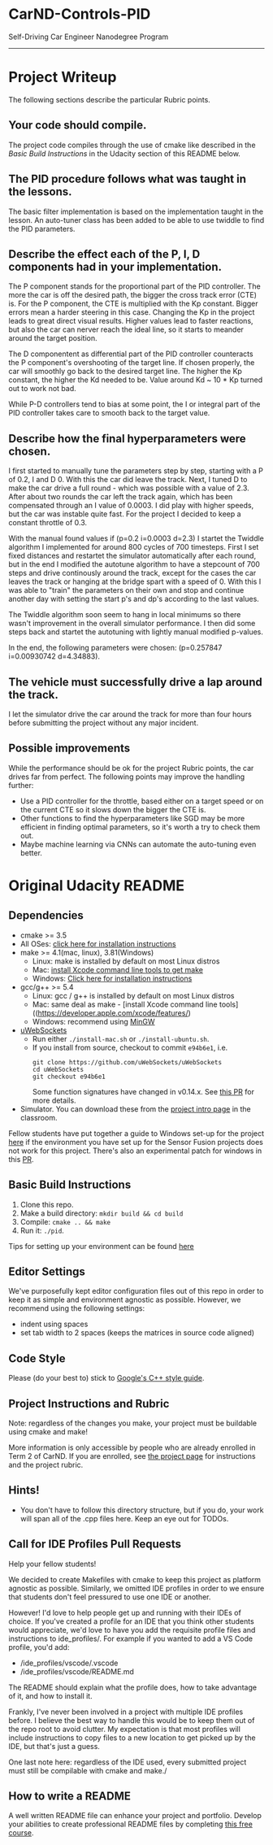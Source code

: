 # CarND-Controls-PID
Self-Driving Car Engineer Nanodegree Program

---

# Project Writeup

The following sections describe the particular Rubric points.

## Your code should compile.

The project code compiles through the use of cmake like described in the *Basic Build Instructions* in the Udacity section of this README below.

## The PID procedure follows what was taught in the lessons.

The basic filter implementation is based on the implementation taught in the lesson. An auto-tuner class has been added to be able to use twiddle to find the PID parameters.

## Describe the effect each of the P, I, D components had in your implementation.

The P component stands for the proportional part of the PID controller. The more the car is off the desired path, the bigger the cross track error (CTE) is. For the P component, the CTE is multiplied with the Kp constant. Bigger errors mean a harder steering in this case. Changing the Kp in the project leads to great direct visual results. Higher values lead to faster reactions, but also the car can nerver reach the ideal line, so it starts to meander around the target position.

The D componentent as differential part of the PID controller counteracts the P component's overshooting of the target line. If chosen properly, the car will smoothly go back to the desired target line. The higher the Kp constant, the higher the Kd needed to be. Value around Kd ~ 10 * Kp turned out to work not bad.

While P-D controllers tend to bias at some point, the I or integral part of the PID controller takes care to smooth back to the target value.

## Describe how the final hyperparameters were chosen.

I first started to manually tune the parameters step by step, starting with a P of 0.2, I and D 0. With this the car did leave the track. Next, I tuned D to make the car drive a full round - which was possible with a value of 2.3. After about two rounds the car left the track again, which has been compensated through an I value of 0.0003. I did play with higher speeds, but the car was instable quite fast. For the project I decided to keep a constant throttle of 0.3.

With the manual found values if (p=0.2 i=0.0003 d=2.3) I startet the Twiddle algorithm I implemented for around 800 cycles of 700 timesteps. First I set fixed distances and restartet the simulator automatically after each round, but in the end I modified the autotune algorithm to have a stepcount of 700 steps and drive continously around the track, except for the cases the car leaves the track or hanging at the bridge spart with a speed of 0. With this I was able to "train" the parameters on their own and stop and continue another day with setting the start p's and dp's according to the last values.

The Twiddle algorithm soon seem to hang in local minimums so there wasn't improvement in the overall simulator performance. I then did some steps back and startet the autotuning with lightly manual modified p-values.

In the end, the following parameters were chosen: (p=0.257847 i=0.00930742 d=4.34883).

## The vehicle must successfully drive a lap around the track.

I let the simulator drive the car around the track for more than four hours before submitting the project without any major incident.

## Possible improvements

While the performance should be ok for the project Rubric points, the car drives far from perfect. The following points may improve the handling further:

* Use a PID controller for the throttle, based either on a target speed or on the current CTE so it slows down the bigger the CTE is.
* Other functions to find the hyperparameters like SGD may be more efficient in finding optimal parameters, so it's worth a try to check them out.
* Maybe machine learning via CNNs can automate the auto-tuning even better.




# Original Udacity README

## Dependencies

* cmake >= 3.5
 * All OSes: [click here for installation instructions](https://cmake.org/install/)
* make >= 4.1(mac, linux), 3.81(Windows)
  * Linux: make is installed by default on most Linux distros
  * Mac: [install Xcode command line tools to get make](https://developer.apple.com/xcode/features/)
  * Windows: [Click here for installation instructions](http://gnuwin32.sourceforge.net/packages/make.htm)
* gcc/g++ >= 5.4
  * Linux: gcc / g++ is installed by default on most Linux distros
  * Mac: same deal as make - [install Xcode command line tools]((https://developer.apple.com/xcode/features/)
  * Windows: recommend using [MinGW](http://www.mingw.org/)
* [uWebSockets](https://github.com/uWebSockets/uWebSockets)
  * Run either `./install-mac.sh` or `./install-ubuntu.sh`.
  * If you install from source, checkout to commit `e94b6e1`, i.e.
    ```
    git clone https://github.com/uWebSockets/uWebSockets
    cd uWebSockets
    git checkout e94b6e1
    ```
    Some function signatures have changed in v0.14.x. See [this PR](https://github.com/udacity/CarND-MPC-Project/pull/3) for more details.
* Simulator. You can download these from the [project intro page](https://github.com/udacity/self-driving-car-sim/releases) in the classroom.

Fellow students have put together a guide to Windows set-up for the project [here](https://s3-us-west-1.amazonaws.com/udacity-selfdrivingcar/files/Kidnapped_Vehicle_Windows_Setup.pdf) if the environment you have set up for the Sensor Fusion projects does not work for this project. There's also an experimental patch for windows in this [PR](https://github.com/udacity/CarND-PID-Control-Project/pull/3).

## Basic Build Instructions

1. Clone this repo.
2. Make a build directory: `mkdir build && cd build`
3. Compile: `cmake .. && make`
4. Run it: `./pid`.

Tips for setting up your environment can be found [here](https://classroom.udacity.com/nanodegrees/nd013/parts/40f38239-66b6-46ec-ae68-03afd8a601c8/modules/0949fca6-b379-42af-a919-ee50aa304e6a/lessons/f758c44c-5e40-4e01-93b5-1a82aa4e044f/concepts/23d376c7-0195-4276-bdf0-e02f1f3c665d)

## Editor Settings

We've purposefully kept editor configuration files out of this repo in order to
keep it as simple and environment agnostic as possible. However, we recommend
using the following settings:

* indent using spaces
* set tab width to 2 spaces (keeps the matrices in source code aligned)

## Code Style

Please (do your best to) stick to [Google's C++ style guide](https://google.github.io/styleguide/cppguide.html).

## Project Instructions and Rubric

Note: regardless of the changes you make, your project must be buildable using
cmake and make!

More information is only accessible by people who are already enrolled in Term 2
of CarND. If you are enrolled, see [the project page](https://classroom.udacity.com/nanodegrees/nd013/parts/40f38239-66b6-46ec-ae68-03afd8a601c8/modules/f1820894-8322-4bb3-81aa-b26b3c6dcbaf/lessons/e8235395-22dd-4b87-88e0-d108c5e5bbf4/concepts/6a4d8d42-6a04-4aa6-b284-1697c0fd6562)
for instructions and the project rubric.

## Hints!

* You don't have to follow this directory structure, but if you do, your work
  will span all of the .cpp files here. Keep an eye out for TODOs.

## Call for IDE Profiles Pull Requests

Help your fellow students!

We decided to create Makefiles with cmake to keep this project as platform
agnostic as possible. Similarly, we omitted IDE profiles in order to we ensure
that students don't feel pressured to use one IDE or another.

However! I'd love to help people get up and running with their IDEs of choice.
If you've created a profile for an IDE that you think other students would
appreciate, we'd love to have you add the requisite profile files and
instructions to ide_profiles/. For example if you wanted to add a VS Code
profile, you'd add:

* /ide_profiles/vscode/.vscode
* /ide_profiles/vscode/README.md

The README should explain what the profile does, how to take advantage of it,
and how to install it.

Frankly, I've never been involved in a project with multiple IDE profiles
before. I believe the best way to handle this would be to keep them out of the
repo root to avoid clutter. My expectation is that most profiles will include
instructions to copy files to a new location to get picked up by the IDE, but
that's just a guess.

One last note here: regardless of the IDE used, every submitted project must
still be compilable with cmake and make./

## How to write a README
A well written README file can enhance your project and portfolio.  Develop your abilities to create professional README files by completing [this free course](https://www.udacity.com/course/writing-readmes--ud777).
